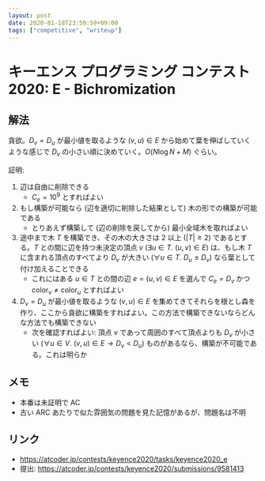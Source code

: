 ```yaml
---
layout: post
date: 2020-01-18T23:59:59+09:00
tags: ["competitive", "writeup"]
---
```


# キーエンス プログラミング コンテスト 2020: E - Bichromization

## 解法

貪欲。$D_v = D_u$ が最小値を取るような $(v, u) \in E$ から始めて葉を伸ばしていくような感じで $D_v$ の小さい順に決めていく。$O(N \log N + M)$ ぐらい。

証明:

1.  辺は自由に削除できる
    -   $C_e = 10^9$ とすればよい
1.  もし構築が可能なら (辺を適切に削除した結果として) 木の形での構築が可能である
    -   とりあえず構築して (辺の削除を戻してから) 最小全域木を取ればよい
1.  途中まで木 $T$ を構築でき、その木の大きさは $2$ 以上 ($\vert T \vert \ge 2$) であるとする。$T$ との間に辺を持つ未決定の頂点 $v$ ($\exists u \in T.~ (u, v) \in E$) は、もし木 $T$ に含まれる頂点のすべてより $D_v$ が大きい ($\forall u \in T.~ D_u \le D_v$) なら葉として付け加えることできる
    -   これにはある $u \in T$ との間の辺 $e = (u, v) \in E$ を選んで $C_e = D_v$ かつ $\mathrm{color} _ v \ne \mathrm{color} _ u$ とすればよい
1.  $D_v = D_u$ が最小値を取るような $(v, u) \in E$ を集めてきてそれらを根とし森を作り、ここから貪欲に構築をすればよい。この方法で構築できないならどんな方法でも構築できない
    -   次を確認すればよい: 頂点 $v$ であって周囲のすべて頂点よりも $D_v$ が小さい ($\forall u \in V.~ (v, u) \in E \to D_v \lt D_u$) ものがあるなら、構築が不可能である。これは明らか

## メモ

-   本番は未証明で AC
-   古い ARC あたりで似た雰囲気の問題を見た記憶があるが、問題名は不明

## リンク

-   <https://atcoder.jp/contests/keyence2020/tasks/keyence2020_e>
-   提出: <https://atcoder.jp/contests/keyence2020/submissions/9581413>
